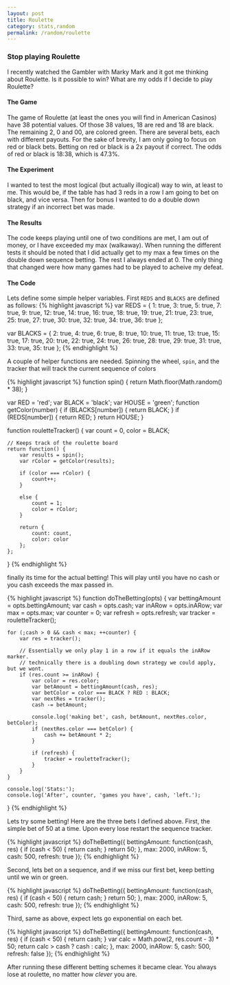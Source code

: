 ```yaml
---
layout: post
title: Roulette
category: stats,random
permalink: /random/roulette
---
```

### Stop playing Roulette
I recently watched the Gambler with Marky Mark and it got me thinking
about Roulette.  Is it possible to win?  What are my odds if I decide
to play Roulette?

#### The Game
The game of Roulette (at least the ones you will find in American Casinos)
have 38 potential values.  Of those 38 values, 18 are red and 18 are black.
The remaining 2, 0 and 00, are colored green.  There are several bets, each
with different payouts.  For the sake of brevity, I am only going to focus
on red or black bets.  Betting on red or black is a 2x payout if correct.  The
odds of red or black is 18:38, which is 47.3%.

#### The Experiment
I wanted to test the most logical (but actually illogical) way to win, at
least to me.  This would be, if the table has had 3 reds in a row I am going
to bet on black, and vice versa.  Then for bonus I wanted to do a double down
strategy if an incorrect bet was made.

#### The Results
The code keeps playing until one of two conditions are met, I am out
of money, or I have exceeded my max (walkaway).  When running the different
tests it should be noted that I did actually get to my max a few times on
the double down sequence betting.  The rest I always ended at 0.  The only
thing that changed were how many games had to be played to acheive my defeat.

#### The Code
Lets define some simple helper variables.  First `REDS` and `BLACKS` are defined
as follows:
{% highlight javascript %}
var REDS = {
    1: true,
    3: true,
    5: true,
    7: true,
    9: true,
    12: true,
    14: true,
    16: true,
    18: true,
    19: true,
    21: true,
    23: true,
    25: true,
    27: true,
    30: true,
    32: true,
    34: true,
    36: true
};

var BLACKS = {
    2: true,
    4: true,
    6: true,
    8: true,
    10: true,
    11: true,
    13: true,
    15: true,
    17: true,
    20: true,
    22: true,
    24: true,
    26: true,
    28: true,
    29: true,
    31: true,
    33: true,
    35: true
};
{% endhighlight %}

A couple of helper functions are needed.  Spinning the wheel, `spin`, and
the tracker that will track the current sequence of colors


{% highlight javascript %}
function spin() {
    return Math.floor(Math.random() * 38);
}

var RED = 'red';
var BLACK = 'black';
var HOUSE = 'green';
function getColor(number) {
    if (BLACKS[number]) {
        return BLACK;
    }
    if (REDS[number]) {
        return RED;
    }
    return HOUSE;
}


function rouletteTracker() {
    var count = 0, color = BLACK;

    // Keeps track of the roulette board
    return function() {
        var results = spin();
        var rColor = getColor(results);

        if (color === rColor) {
            count++;
        }

        else {
            count = 1;
            color = rColor;
        }

        return {
            count: count,
            color: color
        };
    };
}
{% endhighlight %}

finally its time for the actual betting!  This will play until you have no
cash or you cash exceeds the max passed in.

{% highlight javascript %}
function doTheBetting(opts) {
    var bettingAmount = opts.bettingAmount;
    var cash = opts.cash;
    var inARow = opts.inARow;
    var max = opts.max;
    var counter = 0;
    var refresh = opts.refresh;
    var tracker = rouletteTracker();

    for (;cash > 0 && cash < max; ++counter) {
        var res = tracker();

        // Essentially we only play 1 in a row if it equals the inARow marker.
        // technically there is a doubling down strategy we could apply, but we wont.
        if (res.count >= inARow) {
            var color = res.color;
            var betAmount = bettingAmount(cash, res);
            var betColor = color === BLACK ? RED : BLACK;
            var nextRes = tracker();
            cash -= betAmount;

            console.log('making bet', cash, betAmount, nextRes.color, betColor);
            if (nextRes.color === betColor) {
                cash += betAmount * 2;
            }

            if (refresh) {
                tracker = rouletteTracker();
            }
        }
    }

    console.log('Stats:');
    console.log('After', counter, 'games you have', cash, 'left.');
}
{% endhighlight %}

Lets try some betting!  Here are the three bets I defined above.
First, the simple bet of 50 at a time.  Upon every lose restart
the sequence tracker.

{% highlight javascript %}
doTheBetting({
    bettingAmount: function(cash, res) {
        if (cash < 50) {
            return cash;
        }
        return 50;
    },
    max: 2000,
    inARow: 5,
    cash: 500,
    refresh: true
});
{% endhighlight %}

Second, lets bet on a sequence, and if we miss our first bet, keep
betting until we win or green.

{% highlight javascript %}
doTheBetting({
    bettingAmount: function(cash, res) {
        if (cash < 50) {
            return cash;
        }
        return 50;
    },
    max: 2000,
    inARow: 5,
    cash: 500,
    refresh: true
});
{% endhighlight %}

Third, same as above, expect lets go exponential on each bet.

{% highlight javascript %}
doTheBetting({
    bettingAmount: function(cash, res) {
        if (cash < 50) {
            return cash;
        }
        var calc = Math.pow(2, res.count - 3) * 50;
        return calc > cash ? cash : calc;
    },
    max: 2000,
    inARow: 5,
    cash: 500,
    refresh: false
});
{% endhighlight %}

After running these different betting schemes it became clear.  You
always lose at roulette, no matter how _clever_ you are.
